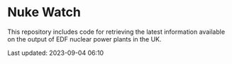 # Nuke Watch

This repository includes code for retrieving the latest information available on the output of EDF nuclear power plants in the UK.

Last updated: 2023-09-04 06:10